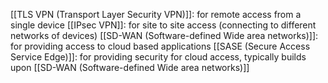 [[TLS VPN (Transport Layer Security VPN)]]: for remote access from a single device
[[IPsec VPN]]: for site to site access (connecting to different networks of devices)
[[SD-WAN (Software-defined Wide area networks)]]: for providing access to cloud based applications
[[SASE (Secure Access Service Edge)]]: for providing security for cloud access, typically builds upon [[SD-WAN (Software-defined Wide area networks)]]
